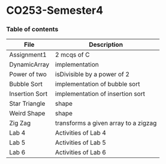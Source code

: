 ﻿# CO253-Semester4
### Table of contents
| File | Description |
| --- | --- |
| Assignment1 | 2 mcqs of C |
| DynamicArray | implementation |
| Power of two | isDivisible by a power of 2 |
| Bubble Sort | implementation of bubble sort |
| Insertion Sort | implementation of insertion sort |
| Star Triangle | shape |
| Weird Shape | shape |
| Zig Zag | transforms a given array to a zigzag |
| Lab 4 | Activities of Lab 4 |
| Lab 5 | Activities of Lab 5 |
| Lab 6 | Activities of Lab 6 |